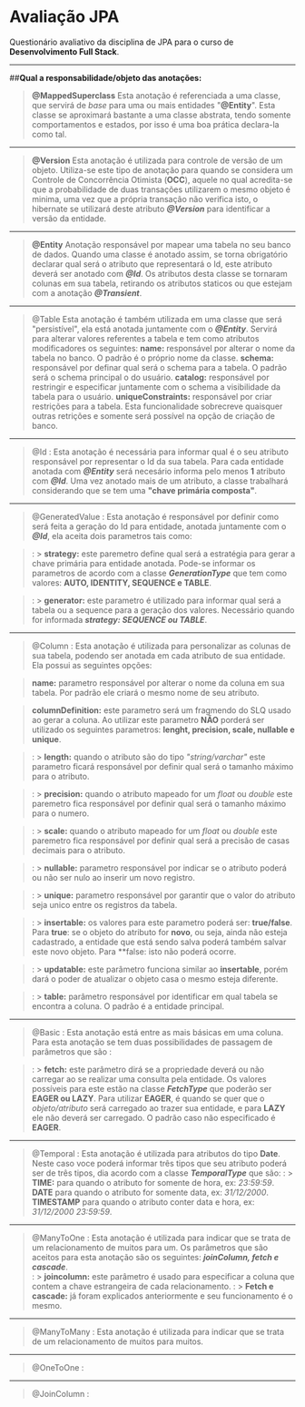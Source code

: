 **Avaliação JPA**
===============

Questionário avaliativo da disciplina de JPA  para o curso de **Desenvolvimento Full Stack**.  <i class="icon-desktop"></i>

--------------------------------

##**Qual a responsabilidade/objeto das anotações:**

> **@MappedSuperclass**
> Esta anotação é referenciada a uma classe, que servirá de _base_ para uma ou mais entidades "**@Entity**". Esta classe se aproximará bastante a uma classe abstrata, tendo somente comportamentos e estados, por isso é uma boa prática declara-la como tal.

-----------------------------
>**@Version**
> Esta anotação é utilizada para controle de versão de um objeto. Utiliza-se este tipo de anotação para quando se considera um Controle de Concorrência Otimista (**OCC**), aquele no qual acredita-se que a probabilidade de duas transações utilizarem o mesmo objeto é minima, uma vez que a própria transação não verifica isto, o hibernate se utilizará deste atributo _**@Version**_ para identificar a versão da entidade.

-----------------------------
>**@Entity**
> Anotação responsável por mapear uma tabela no seu banco de dados. Quando uma classe é anotado assim, se torna obrigatório declarar qual será o atributo que representará o Id, este atributo deverá ser anotado com _**@Id**_. Os atributos desta classe se tornaram colunas em sua tabela, retirando os atributos staticos ou que estejam com a anotação _**@Transient**_.

-----------------------------
>@Table
> Esta anotação é também utilizada em uma classe que será "persistível", ela está anotada juntamente com o _**@Entity**_. Servirá para alterar valores referentes a tabela e tem como atributos modificadores os seguintes:
> **name:** responsável por alterar o nome da tabela no banco. O padrão é o próprio nome da classe.
> **schema:** responsável por definar qual será o schema para a tabela. O padrão será o schema principal o do usuário.
> **catalog:** responsável por restringir e especificar juntamente com o schema a visibilidade da tabela para o usuário. 
> **uniqueConstraints:** responsável por criar restrições para a tabela. Esta funcionalidade sobrecreve quaisquer outras retrições e somente será possível na opção de criação de banco.

-----------------------------
>@Id
>: Esta anotação é necessária para informar qual é o seu atributo responsável por representar o Id da sua tabela. Para cada entidade anotada com _**@Entity**_ será necesário informa pelo menos **1** atributo com _**@Id**_. Uma vez anotado mais de um atributo, a classe trabalhará considerando que se tem uma **"chave primária composta"**.

-----------------------------
>@GeneratedValue
>: Esta anotação é responsável por definir como será feita a geração do Id para entidade, anotada juntamente com o _**@Id**_, ela aceita dois parametros tais como:

>: > **strategy:** este paremetro define qual será a estratégia para gerar a chave primária para entidade anotada. Pode-se informar os parametros de acordo com a classe _**GenerationType**_ que tem como valores: **AUTO, IDENTITY, SEQUENCE e TABLE**.

>: > **generator:** este parametro é utilizado para informar qual será a tabela ou a sequence para a geração dos valores. Necessário quando for informada _**strategy: SEQUENCE ou TABLE**_.

-----------------------------
>@Column
>: Esta anotação é utilizada para personalizar as colunas de sua tabela, podendo ser anotada em cada atributo de sua entidade. Ela possui as seguintes opções:

> **name:** parametro responsável por alterar o nome da coluna em sua tabela. Por padrão ele criará o mesmo nome de seu atributo.

> **columnDefinition:**  este parametro será um fragmendo do SLQ usado ao gerar a coluna. Ao utilizar este parametro **NÃO** porderá ser utilizado os seguintes parametros: **lenght, precision, scale, nullable e unique**.

>: > **length:**  quando o atributo são do tipo _"string/varchar"_ este parametro ficará responsável por definir qual será o tamanho máximo para o atributo.

>: > **precision:** quando o atributo mapeado for um _float_ ou _double_ este paremetro fica responsável por definir qual será o tamanho máximo para o numero.

>: > **scale:**  quando o atributo mapeado for um _float_ ou _double_ este paremetro fica responsável por definir qual será a precisão de casas decimais para o atributo.

>: > **nullable:**  parametro responsável por indicar se o atributo poderá ou não ser nulo ao inserir um novo registro.

>: > **unique:**  parametro responsável por garantir que o valor do atributo seja unico entre os registros da tabela.

>: > **insertable:**  os valores para este parametro poderá ser: **true/false**. 
Para **true**: se o objeto do atributo for **novo**, ou seja, ainda não esteja cadastrado, a entidade que está sendo salva poderá também salvar este novo objeto. Para **false: isto não poderá ocorre.

>: > **updatable:**  este parâmetro funciona similar ao **insertable**, porém dará o poder de atualizar o objeto casa o mesmo esteja diferente.

>: > **table:**  parâmetro responsável por identificar em qual tabela se encontra a coluna. O padrão é a entidade principal.

-----------------------------
>@Basic
>: Esta anotação está entre as mais básicas em uma coluna. Para esta anotação se tem duas possibilidades de passagem de parâmetros que são : 

>: > **fetch:** este parâmetro dirá se a propriedade deverá ou não carregar ao se realizar uma consulta pela entidade. Os valores possíveis para este estão na classe _**FetchType**_ que poderão ser **EAGER ou LAZY**.
>Para utilizar **EAGER**, é quando se quer que o _objeto/atributo_ será carregado ao trazer sua entidade, e para **LAZY** ele não deverá ser carregado. O padrão caso não especificado é **EAGER**.

-----------------------------
>@Temporal
>: Esta anotação é utilizada para atributos do tipo **Date**. Neste caso voce poderá informar três tipos que seu atributo poderá ser de três tipos, dia acordo com a classe _**TemporalType**_ que são:
> : > **TIME:** para quando o atributo for somente de hora, ex: _23:59:59_.
**DATE** para quando o atributo for somente data, ex: _31/12/2000_.
**TIMESTAMP** para quando o atributo conter data e hora, ex: _31/12/2000 23:59:59_. 

-----------------------------
>@ManyToOne
>:  Esta anotação é utilizada para indicar que se trata de um relacionamento de muitos para um. Os parâmetros que são aceitos para esta anotação são os seguintes: _**joinColumn, fetch e cascade**_.  
>: > **joincolumn:** este parâmetro é usado para especificar a coluna que contem a chave estrangeira de cada relacionamento.
>: > **Fetch e cascade:** já foram explicados anteriormente e seu funcionamento é o mesmo.


-----------------------------
>@ManyToMany
>: Esta anotação é utilizada para indicar que se trata de um relacionamento de muitos para muitos. 

-----------------------------
>@OneToOne
>: 

-----------------------------
>@JoinColumn
>: 
